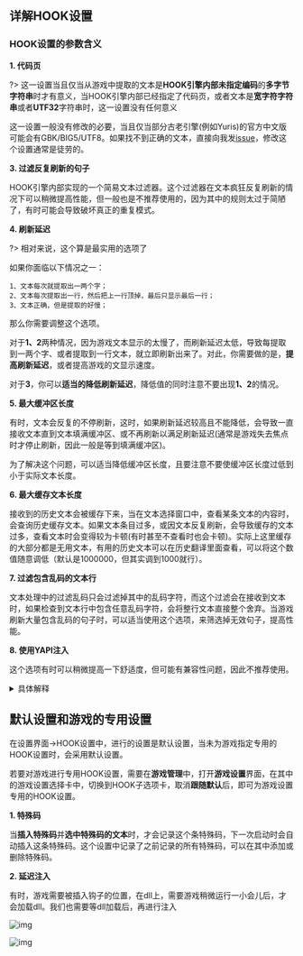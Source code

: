 ## 详解HOOK设置

### HOOK设置的参数含义

**1. 代码页**

?> 这一设置当且仅当从游戏中提取的文本是**HOOK引擎内部未指定编码**的**多字节字符串**时才有意义，当HOOK引擎内部已经指定了代码页，或者文本是**宽字符字符串**或者**UTF32**字符串时，这一设置没有任何意义

这一设置一般没有修改的必要，当且仅当部分古老引擎(例如Yuris)的官方中文版可能会有GBK/BIG5/UTF8。如果找不到正确的文本，直接向我发[issue](https://lunatranslator.org/Resource/game_support)，修改这个设置通常是徒劳的。

**3. 过滤反复刷新的句子**

HOOK引擎内部实现的一个简易文本过滤器。这个过滤器在文本疯狂反复刷新的情况下可以稍微提高性能，但一般也是不推荐使用的，因为其中的规则太过于简陋了，有时可能会导致破坏真正的重复模式。


**4. 刷新延迟**

?> 相对来说，这个算是最实用的选项了

如果你面临以下情况之一：

    1、文本每次就提取出一两个字；
    2、文本每次提取出一行，然后把上一行顶掉，最后只显示最后一行；
    3、文本正确，但是提取的好慢；

那么你需要调整这个选项。

对于**1、2**两种情况，因为游戏文本显示的太慢了，而刷新延迟太低，导致每提取到一两个字、或者提取到一行文本，就立即刷新出来了。对此，你需要做的是，**提高刷新延迟**，或者提高游戏的文显示速度。

对于**3**，你可以**适当的降低刷新延迟**，降低值的同时注意不要出现**1、2**的情况。


**5. 最大缓冲区长度**

有时，文本会反复的不停刷新，这时，如果刷新延迟较高且不能降低，会导致一直接收文本直到文本填满缓冲区、或不再刷新以满足刷新延迟(通常是游戏失去焦点时才停止刷新，因此一般是等到填满缓冲区)。

为了解决这个问题，可以适当降低缓冲区长度，且要注意不要使缓冲区长度过低到小于实际文本长度。



**6. 最大缓存文本长度**

接收到的历史文本会被缓存下来，当在文本选择窗口中，查看某条文本的内容时，会查询历史缓存文本。如果文本条目过多，或因文本反复刷新，会导致缓存的文本过多，查看文本时会变得较为卡顿(有时甚至不查看时也会卡顿)。实际上这里缓存的大部分都是无用文本，有用的历史文本可以在历史翻译里面查看，可以将这个数值随意调低（默认是1000000，但其实调到1000就行）。


**7. 过滤包含乱码的文本行**

文本处理中的过滤乱码只会过滤掉其中的乱码字符，而这个过滤会在接收到文本时，如果检查到文本行中包含任意乱码字符，会将整行文本直接整个舍弃。当游戏刷新大量包含乱码的句子时，可以适当使用这个选项，来筛选掉无效句子，提高性能。


**8. 使用YAPI注入**

这个选项有时可以稍微提高一下舒适度，但可能有兼容性问题，因此不推荐使用。


<details>
  <summary>具体解释</summary>
向游戏注入Dll时，一般注入Dll的进程和被注入Dll的进程需要有相同的位数。

为解决这个问题，Luna一般通过shareddllproxy32和shareddllproxy64来分别向不同位数的游戏来注入Dll。

但这个代理进程运行时，可能会被杀毒软件拦截一会儿，导致卡顿、或运行失败要重新再次运行。这时，可以用YAPI来直接使用Luna的主进程来进行Dll注入。

YAPI中如果游戏进程和Luna进程的位数相同，则会正常注入；若位数不同，则会使用一段特殊的shellcode来实现注入。这也是LunaHost32.dll更容易被杀软查杀的一个原因。

使用YAPI注入相对来说会更加流畅一丢丢。不过在Arm平板上使用时，可能会不兼容。

当Luna运行在低权限，而游戏是管理员权限时，这个选项会失效，会回退到原本模式并请求权限来进行注入。
</details>


## 默认设置和游戏的专用设置

在设置界面->HOOK设置中，进行的设置是默认设置，当未为游戏指定专用的HOOK设置时，会采用默认设置。

若要对游戏进行专用HOOK设置，需要在**游戏管理**中，打开**游戏设置**界面，在其中的游戏设置选择卡中，切换到HOOK子选项卡，取消**跟随默认**后，即可为游戏设置专用的HOOK设置。

**1. 特殊码** 

当**插入特殊码**并**选中特殊码的文本**时，才会记录这个条特殊码，下一次启动时会自动插入这条特殊码。这个设置中记录了之前记录的所有特殊码，可以在其中添加或删除特殊码。

**2. 延迟注入** 

有时，游戏需要被插入钩子的位置，在dll上，需要游戏稍微运行一小会儿后，才会加载dll。我们也需要等dll加载后，再进行注入


![img](https://image.lunatranslator.org/zh/gamesettings/1.jpg)

![img](https://image.lunatranslator.org/zh/gamesettings/2.jpg)

